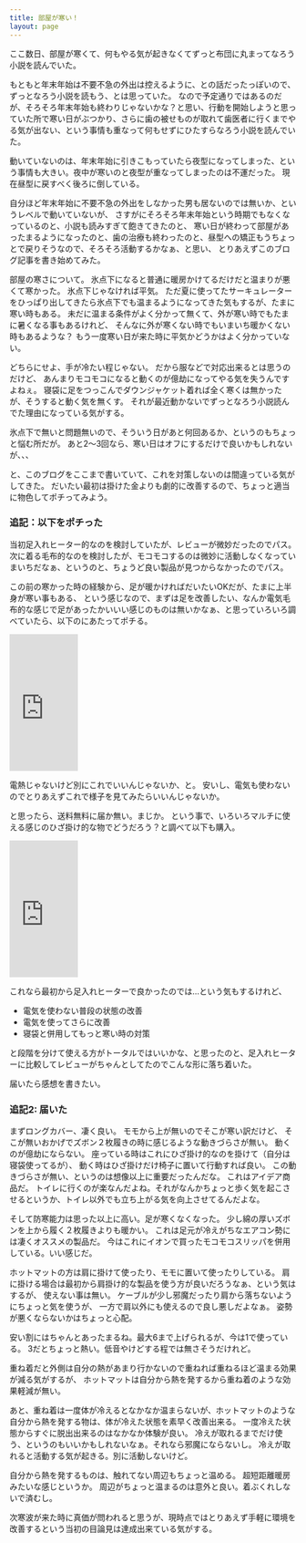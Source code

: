 ```yaml
---
title: 部屋が寒い！
layout: page
---
```

ここ数日、部屋が寒くて、何もやる気が起きなくてずっと布団に丸まってなろう小説を読んでいた。

もともと年末年始は不要不急の外出は控えるように、との話だったっぽいので、ずっとなろう小説を読もう、とは思っていた。
なので予定通りではあるのだが、そろそろ年末年始も終わりじゃないかな？と思い、行動を開始しようと思っていた所で寒い日がぶつかり、さらに歯の被せものが取れて歯医者に行くまでやる気が出ない、という事情も重なって何もせずにひたすらなろう小説を読んでいた。

動いていないのは、年末年始に引きこもっていたら夜型になってしまった、という事情も大きい。夜中が寒いのと夜型が重なってしまったのは不運だった。
現在昼型に戻すべく後ろに倒している。

自分ほど年末年始に不要不急の外出をしなかった男も居ないのでは無いか、というレベルで動いていないが、
さすがにそろそろ年末年始という時期でもなくなっているのと、小説も読みすぎて飽きてきたのと、
寒い日が終わって部屋があったまるようになったのと、歯の治療も終わったのと、昼型への矯正もうちょっとで戻りそうなので、そろそろ活動するかなぁ、と思い、
とりあえずこのブログ記事を書き始めてみた。

部屋の寒さについて。
氷点下になると普通に暖房かけてるだけだと温まりが悪くて寒かった。
氷点下じゃなければ平気。
ただ夏に使ってたサーキュレーターをひっぱり出してきたら氷点下でも温まるようになってきた気もするが、たまに寒い時もある。
未だに温まる条件がよく分かって無くて、外が寒い時でもたまに暑くなる事もあるけれど、
そんなに外が寒くない時でもいまいち暖かくない時もあるような？
もう一度寒い日が来た時に平気かどうかはよく分かっていない。

どちらにせよ、手が冷たい程じゃない。
だから服などで対応出来るとは思うのだけど、
あんまりモコモコになると動くのが億劫になってやる気を失うんですよねぇ。
寝袋に足をつっこんでダウンジャケット着れば全く寒くは無かったが、そうすると動く気を無くす。
それが最近動かないでずっとなろう小説読んでた理由になっている気がする。

氷点下で無いと問題無いので、そういう日があと何回あるか、というのもちょっと悩む所だが。
あと2〜3回なら、寒い日はオフにするだけで良いかもしれないが、、、

と、このブログをここまで書いていて、これを対策しないのは間違っている気がしてきた。
だいたい最初は掛けた金よりも劇的に改善するので、ちょっと適当に物色してポチってみよう。

### 追記：以下をポチった

当初足入れヒーター的なのを検討していたが、レビューが微妙だったのでパス。
次に着る毛布的なのを検討したが、モコモコするのは微妙に活動しなくなっていまいちだなぁ、というのと、ちょうど良い製品が見つからなかったのでパス。

この前の寒かった時の経験から、足が暖かければだいたいOKだが、たまに上半身が寒い事もある、
という感じなので、まずは足を改善したい、なんか電気毛布的な感じで足があったかいいい感じのものは無いかなぁ、と思っていろいろ調べていたら、以下のにあたってポチる。

<iframe style="width:120px;height:240px;" marginwidth="0" marginheight="0" scrolling="no" frameborder="0" src="https://rcm-fe.amazon-adsystem.com/e/cm?ref=qf_sp_asin_til&t=karino203-22&m=amazon&o=9&p=8&l=as1&IS1=1&detail=1&asins=B07X3LB3T8&bc1=ffffff&lt1=_top&fc1=333333&lc1=0066c0&bg1=ffffff&f=ifr"> </iframe>

電熱じゃないけど別にこれでいいんじゃないか、と。
安いし、電気も使わないのでとりあえずこれで様子を見てみたらいいんじゃないか。

と思ったら、送料無料に届か無い。まじか。
という事で、いろいろマルチに使える感じのひざ掛け的な物でどうだろう？と調べて以下も購入。

<iframe style="width:120px;height:240px;" marginwidth="0" marginheight="0" scrolling="no" frameborder="0" src="https://rcm-fe.amazon-adsystem.com/e/cm?ref=qf_sp_asin_til&t=karino203-22&m=amazon&o=9&p=8&l=as1&IS1=1&detail=1&asins=B08N4X9V9G&bc1=ffffff&lt1=_top&fc1=333333&lc1=0066c0&bg1=ffffff&f=ifr"> </iframe>

これなら最初から足入れヒーターで良かったのでは…という気もするけれど、

- 電気を使わない普段の状態の改善
- 電気を使ってさらに改善
- 寝袋と併用してもっと寒い時の対策

と段階を分けて使える方がトータルではいいかな、と思ったのと、足入れヒーターに比較してレビューがちゃんとしてたのでこんな形に落ち着いた。

届いたら感想を書きたい。

### 追記2: 届いた

まずロングカバー、凄く良い。
モモから上が無いのでそこが寒い訳だけど、
そこが無いおかげでズボン２枚履きの時に感じるような動きづらさが無い。
動くのが億劫にならない。
座っている時はこれにひざ掛け的なのを掛けて（自分は寝袋使ってるが）、
動く時はひざ掛けだけ椅子に置いて行動すれば良い。
この動きづらさが無い、というのは想像以上に重要だったんだな。
これはアイデア商品だ。
トイレに行くのが楽なんだよね。それがなんかちょっと歩く気を起こさせるというか、トイレ以外でも立ち上がる気を向上させてるんだよな。

そして防寒能力は思った以上に高い。足が寒くなくなった。
少し綿の厚いズボンを上から履く２枚履きよりも暖かい。
これは足元が冷えがちなエアコン勢には凄くオススメの製品だ。
今はこれにイオンで買ったモコモコスリッパを併用している。いい感じだ。

ホットマットの方は肩に掛けて使ったり、モモに置いて使ったりしている。
肩に掛ける場合は最初から肩掛け的な製品を使う方が良いだろうなぁ、という気はするが、
使えない事は無い。
ケーブルが少し邪魔だったり肩から落ちないようにちょっと気を使うが、
一方で肩以外にも使えるので良し悪しだよなぁ。
姿勢が悪くならないかはちょっと心配。

安い割にはちゃんとあったまるね。最大6まで上げられるが、今は1で使っている。
3だとちょっと熱い。低音やけどする程では無さそうだけれど。

重ね着だと外側は自分の熱があまり行かないので重ねれば重ねるほど温まる効果が減る気がするが、
ホットマットは自分から熱を発するから重ね着のような効果軽減が無い。

あと、重ね着は一度体が冷えるとなかなか温まらないが、ホットマットのような自分から熱を発する物は、体が冷えた状態を素早く改善出来る。
一度冷えた状態からすぐに脱出出来るのはなかなか体験が良い。
冷えが取れるまでだけ使う、というのもいいかもしれないなぁ。それなら邪魔にならないし。
冷えが取れると活動する気が起きる。別に活動しないけど。

自分から熱を発するものは、触れてない周辺もちょっと温める。
超短距離暖房みたいな感じというか。
周辺がちょっと温まるのは意外と良い。着ぶくれしないで済むし。

次寒波が来た時に真価が問われると思うが、現時点ではとりあえず手軽に環境を改善するという当初の目論見は達成出来ている気がする。